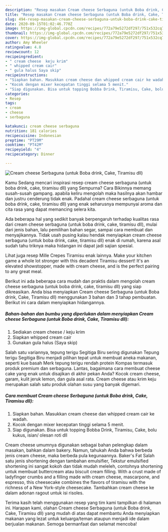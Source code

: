 ```yaml
---
description: "Resep masakan Cream cheese Serbaguna (untuk Boba drink, Cake, Tiramisu dll) | Cara Bikin Cream cheese Serbaguna (untuk Boba drink, Cake, Tiramisu dll) Yang Enak Dan Lezat"
title: "Resep masakan Cream cheese Serbaguna (untuk Boba drink, Cake, Tiramisu dll) | Cara Bikin Cream cheese Serbaguna (untuk Boba drink, Cake, Tiramisu dll) Yang Enak Dan Lezat"
slug: 494-resep-masakan-cream-cheese-serbaguna-untuk-boba-drink-cake-tiramisu-dll-cara-bikin-cream-cheese-serbaguna-untuk-boba-drink-cake-tiramisu-dll-yang-enak-dan-lezat
date: 2020-09-15T01:02:46.770Z
image: https://img-global.cpcdn.com/recipes/772a79e5272df297/751x532cq70/cream-cheese-serbaguna-untuk-boba-drink-cake-tiramisu-dll-foto-resep-utama.jpg
thumbnail: https://img-global.cpcdn.com/recipes/772a79e5272df297/751x532cq70/cream-cheese-serbaguna-untuk-boba-drink-cake-tiramisu-dll-foto-resep-utama.jpg
cover: https://img-global.cpcdn.com/recipes/772a79e5272df297/751x532cq70/cream-cheese-serbaguna-untuk-boba-drink-cake-tiramisu-dll-foto-resep-utama.jpg
author: Amy Wheeler
ratingvalue: 4.8
reviewcount: 12
recipeingredient:
- " cream cheese  keju krim"
- " whipped cream cair"
- " gula halus Saya skip"
recipeinstructions:
- "Siapkan bahan. Masukkan cream cheese dan whipped cream cair ke wadah."
- "Kocok dengan mixer kecepatan tinggi selama 5 menit."
- "Siap digunakan. Bisa untuk topping Bobba Drink, Tiramisu, Cake, bolu kukus, isian/ olesan roti dll"
categories:
- Resep
tags:
- cream
- cheese
- serbaguna

katakunci: cream cheese serbaguna 
nutrition: 181 calories
recipecuisine: Indonesian
preptime: "PT29M"
cooktime: "PT42M"
recipeyield: "4"
recipecategory: Dinner

---
```



![Cream cheese Serbaguna (untuk Boba drink, Cake, Tiramisu dll)](https://img-global.cpcdn.com/recipes/772a79e5272df297/751x532cq70/cream-cheese-serbaguna-untuk-boba-drink-cake-tiramisu-dll-foto-resep-utama.jpg)

Kamu Sedang mencari inspirasi resep cream cheese serbaguna (untuk boba drink, cake, tiramisu dll) yang Sempurna? Cara Bikinnya memang susah-susah gampang. apabila keliru mengolah maka hasilnya akan hambar dan justru cenderung tidak enak. Padahal cream cheese serbaguna (untuk boba drink, cake, tiramisu dll) yang enak seharusnya mempunyai aroma dan cita rasa yang dapat memancing selera kita.

Ada beberapa hal yang sedikit banyak berpengaruh terhadap kualitas rasa dari cream cheese serbaguna (untuk boba drink, cake, tiramisu dll), mulai dari jenis bahan, lalu pemilihan bahan segar, sampai cara membuat dan menyajikannya. Tidak usah pusing kalau hendak menyiapkan cream cheese serbaguna (untuk boba drink, cake, tiramisu dll) enak di rumah, karena asal sudah tahu triknya maka hidangan ini dapat jadi sajian spesial.

Lihat juga resep Mille Crepes Tiramisu enak lainnya. Make your kitchen game a whole lot stronger with this decadent Tiramisu dessert! It&#39;s an elevated showstopper, made with cream cheese, and is the perfect pairing to any great meal.


Berikut ini ada beberapa cara mudah dan praktis dalam mengolah cream cheese serbaguna (untuk boba drink, cake, tiramisu dll) yang siap dikreasikan. Anda bisa menyiapkan Cream cheese Serbaguna (untuk Boba drink, Cake, Tiramisu dll) menggunakan 3 bahan dan 3 tahap pembuatan. Berikut ini cara dalam menyiapkan hidangannya.

<!--inarticleads1-->

##### Bahan-bahan dan bumbu yang diperlukan dalam menyiapkan Cream cheese Serbaguna (untuk Boba drink, Cake, Tiramisu dll):

1. Sediakan  cream cheese / keju krim
1. Siapkan  whipped cream cair
1. Gunakan  gula halus (Saya skip)


Salah satu variannya, tepung terigu Segitiga Biru sering digunakan Tepung terigu Segitiga Biru menjadi pilihan tepat untuk membuat aneka makanan, seperti kue basah Merk tepung terigu rendah protein Kompas termasuk produk premium dan serbaguna. Lantas, bagaimana cara membuat cheese cake yang enak untuk disajikan di akhir pekan Anda? Kocok cream cheese, garam, kulit jeruk lemon, dan gula asal rata. Cream cheese atau krim keju merupakan salah satu produk olahan susu yang banyak digemari. 

<!--inarticleads2-->

##### Cara membuat Cream cheese Serbaguna (untuk Boba drink, Cake, Tiramisu dll):

1. Siapkan bahan. Masukkan cream cheese dan whipped cream cair ke wadah.
1. Kocok dengan mixer kecepatan tinggi selama 5 menit.
1. Siap digunakan. Bisa untuk topping Bobba Drink, Tiramisu, Cake, bolu kukus, isian/ olesan roti dll


Cream cheese umumnya digunakan sebagai bahan pelengkap dalam masakan, bahkan dalam bakery. Namun, tahukah Anda bahwa berbeda jenis cream cheese, maka berbeda pula kegunaannya. Baker&#39;s Fat Salah satu jenis shortening dengan tambahan emulsifier, Tekstur emulsified shortening ini sangat kokoh dan tidak mudah meleleh, contohnya shortening untuk membuat buttercream atau biscuit cream filling. With a crust made of ladyfinger crumbs and a filling made with cream cheese, mascarpone, and espresso, this cheesecake combines the flavors of tiramisu with the richness of a New York-style cheesecake. Tambahkan cream cheese ke dalam adonan ragout untuk isi risoles. 

Terima kasih telah menggunakan resep yang tim kami tampilkan di halaman ini. Harapan kami, olahan Cream cheese Serbaguna (untuk Boba drink, Cake, Tiramisu dll) yang mudah di atas dapat membantu Anda menyiapkan makanan yang lezat untuk keluarga/teman ataupun menjadi ide dalam berjualan makanan. Semoga bermanfaat dan selamat mencoba!
